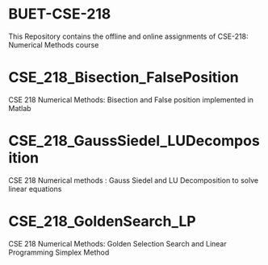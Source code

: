 # BUET-CSE-218
This Repository contains the offline and online assignments of CSE-218: Numerical Methods course

# CSE_218_Bisection_FalsePosition
CSE 218 Numerical Methods: Bisection and False position implemented in Matlab

# CSE_218_GaussSiedel_LUDecomposition
CSE 218 Numerical methods : Gauss Siedel and LU Decomposition to solve linear equations

# CSE_218_GoldenSearch_LP
CSE 218 Numerical Methods: Golden Selection Search and Linear Programming Simplex Method


